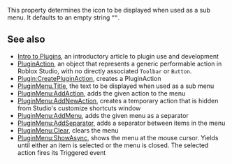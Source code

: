 This property determines the icon to be displayed when used as a sub menu. It defaults to an empty string `””`.

See also
--------

*   [Intro to Plugins](https://developer.roblox.com/en-us/articles/intro-to-plugins), an introductory article to plugin use and development
*   [PluginAction](https://developer.roblox.com/en-us/api-reference/class/PluginAction), an object that represents a generic performable action in Roblox Studio, with no directly associated `Toolbar` or `Button`.
*   [Plugin:CreatePluginAction](https://developer.roblox.com/en-us/api-reference/function/Plugin/CreatePluginAction), creates a PluginAction
*   [PluginMenu.Title](https://developer.roblox.com/en-us/api-reference/property/PluginMenu/Title), the text to be displayed when used as a sub menu
*   [PluginMenu:AddAction](https://developer.roblox.com/en-us/api-reference/function/PluginMenu/AddAction), adds the given action to the menu
*   [PluginMenu:AddNewAction](https://developer.roblox.com/en-us/api-reference/function/PluginMenu/AddNewAction), creates a temporary action that is hidden from Studio's customize shortcuts window
*   [PluginMenu:AddMenu](https://developer.roblox.com/en-us/api-reference/function/PluginMenu/AddMenu), adds the given menu as a separator
*   [PluginMenu:AddSeparator](https://developer.roblox.com/en-us/api-reference/function/PluginMenu/AddSeparator), adds a separator between items in the menu
*   [PluginMenu:Clear](https://developer.roblox.com/en-us/api-reference/function/PluginMenu/Clear), clears the menu
*   [PluginMenu:ShowAsync](https://developer.roblox.com/en-us/api-reference/function/PluginMenu/ShowAsync), shows the menu at the mouse cursor. Yields until either an item is selected or the menu is closed. The selected action fires its Triggered event